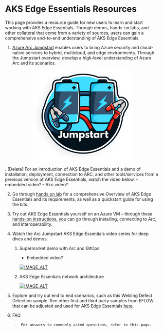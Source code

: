 # AKS Edge Essentials Resources

This page provides a resource guide for new users to learn and start working with AKS Edge Essentials. Through demos, hands-on labs, and other collateral that come from a variety of sources, users can gain a comprehensive end-to-end understanding of AKS Edge Essentials. 


 1. [Azure Arc Jumpstart](https://azurearcjumpstart.io/)
  enables users to bring Azure security and cloud-native services to hybrid, multicloud, and edge environments. Through the Jumpstart overview, develop a high-level understanding of Azure Arc and its scenarios.  

  <center><img src="./Images/Jumpstart.png" height="300"/></center>

. [Delete] For an introduction of AKS Edge Essentials and a demo of installation, deployment, connection to ARC, and other tools/services from a previous version of AKS Edge Essentials, watch the video below. 
    - embedded video?
    - Akri video?

2. Go through [hands on lab](./Documentation/SetUp_Environment.md) for a comprehensive Overview of AKS Edge Essentials and its requirements, as well as a quickstart guide for using the bits.


3. Try out AKS Edge Essentials yourself on an Azure VM – through these [hands-on instructions](https://github.com/mitkox/AKS-Edge/tree/main/hands-on), you can go through installing, connecting to Arc, and interoperability.



5. Watch the Arc Jumpstart AKS Edge Essentials video series for deep dives and demos.
    1. Supermarket demo with Arc and GitOps
        - Embedded video? 

        [![IMAGE_ALT](https://img.youtube.com/vi/NoIMUd0Gemw/0.jpg)](https://www.youtube.com/watch?v=NoIMUd0Gemw) 

    2. AKS Edge Essentials network architecture



        [![IMAGE_ALT](https://img.youtube.com/vi/87u7P-JXZcA/0.jpg)](https://www.youtube.com/watch?v=87u7P-JXZcA) 



6. Explore and try out end to end scenarios, such as this Welding Defect Detection sample. See other first and third party samples from EFLOW that can be adjusted and used for AKS Edge Essentials [here](https://github.com/Azure/iotedge-eflow/tree/main/samples). 

7. FAQ 

        -  For answers to commonly asked questions, refer to this page. 